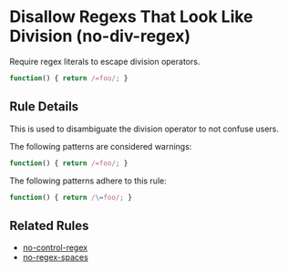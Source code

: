 # Disallow Regexs That Look Like Division (no-div-regex)

Require regex literals to escape division operators.

```js
function() { return /=foo/; }
```

## Rule Details

This is used to disambiguate the division operator to not confuse users.

The following patterns are considered warnings:

```js
function() { return /=foo/; }
```

The following patterns adhere to this rule:

```js
function() { return /\=foo/; }
```

## Related Rules

* [no-control-regex](no-control-regex.md)
* [no-regex-spaces](no-regex-spaces.md)
